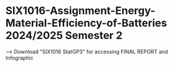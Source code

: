 # SIX1016-Assignment-Energy-Material-Efficiency-of-Batteries 2024/2025 Semester 2
--> Download "SIX1016 StatGP3" for accessing FINAL REPORT and Infographic
